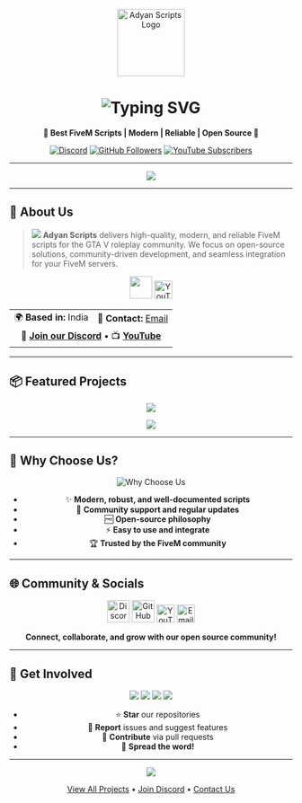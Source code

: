 <!-- ...existing code... -->

<p align="center">
  <img src="https://avatars.githubusercontent.com/u/210517571?s=200&v=4" width="120" alt="Adyan Scripts Logo"/>
</p>

<h1 align="center">
  <img src="https://readme-typing-svg.demolab.com?font=Fira+Code&size=36&pause=1000&color=F7971E&center=true&vCenter=true&width=600&lines=Adyan+Scripts;Modern+FiveM+Development;Open+Source+Community" alt="Typing SVG"/>
</h1>

<p align="center">
  <b>🚀 Best FiveM Scripts | Modern | Reliable | Open Source 🚀</b>
</p>

<p align="center">
  <a href="https://discord.gg/kV6QgtHdAZ"><img src="https://img.shields.io/discord/1069930711773097984?label=Discord&logo=discord&style=for-the-badge" alt="Discord"/></a>
  <a href="https://github.com/Adyan-Scripts"><img src="https://img.shields.io/github/followers/Adyan-Scripts?label=Follow&style=for-the-badge" alt="GitHub Followers"/></a>
  <a href="https://www.youtube.com/@adyanscripts"><img src="https://img.shields.io/youtube/channel/subscribers/UCPOnxr4KiYv441UeoiF_0pg?label=YouTube&logo=youtube&style=for-the-badge" alt="YouTube Subscribers"/></a>
</p>

---

<div align="center">
  <img src="https://capsule-render.vercel.app/api?type=waving&color=0:fc466b,100:3f5efb&height=120&section=header&text=Welcome%20to%20Adyan%20Scripts!&fontSize=35&fontAlignY=40"/>
</div>

---

## 🚀 About Us

> <img src="https://img.shields.io/badge/We%20Love-FiveM-43B581?style=flat-square&logo=lua&logoColor=white"/> **Adyan Scripts** delivers high-quality, modern, and reliable FiveM scripts for the GTA V roleplay community. We focus on open-source solutions, community-driven development, and seamless integration for your FiveM servers.

<div align="center">
  <img src="https://skillicons.dev/icons?i=lua,github,discord,html,css" height="40"/>
  <a href="https://www.youtube.com/@adyanscripts"><img src="https://img.shields.io/badge/YouTube-Subscribe-red?style=for-the-badge&logo=youtube" height="32" title="YouTube"/></a>
</div>

<table align="center">
  <tr>
    <td>🌍 <b>Based in:</b> India</td>
    <td>📧 <b>Contact:</b> <a href="mailto:adyanshaikh06@gmail.com">Email</a></td>
  </tr>
  <tr>
    <td colspan="3" align="center">💬 <b><a href="https://discord.gg/kV6QgtHdAZ">Join our Discord</a></b> • 📺 <b><a href="https://www.youtube.com/@adyanscripts">YouTube</a></b></td>
  </tr>
</table>

---

## 📦 Featured Projects

<p align="center">
  <a href="https://github.com/Adyan-Scripts/as-banking">
    <img src="https://github-readme-stats.vercel.app/api/pin/?username=Adyan-Scripts&repo=as-banking&theme=radical"/>
  </a>
</p>

<p align="center">
  <a href="https://github.com/Adyan-Scripts?tab=repositories">
    <img src="https://github-readme-stats.vercel.app/api?username=Adyan-Scripts&show_icons=true&theme=radical&hide_title=true&count_private=true&hide=prs"/>
  </a>
</p>

---

## 🌟 Why Choose Us?

<div align="center">
  <img src="https://readme-typing-svg.demolab.com?font=Fira+Code&size=22&pause=1000&color=3f5efb&center=true&vCenter=true&width=600&lines=Modern+%26+Well-Documented;Community+Support;Open+Source+Philosophy;Easy+Integration;Trusted+by+FiveM+Community" alt="Why Choose Us"/>
</div>

<ul align="center">
  <li>✨ <b>Modern, robust, and well-documented scripts</b></li>
  <li>🤝 <b>Community support and regular updates</b></li>
  <li>🆓 <b>Open-source philosophy</b></li>
  <li>⚡ <b>Easy to use and integrate</b></li>
  <li>🏆 <b>Trusted by the FiveM community</b></li>
</ul>

---

## 🌐 Community & Socials

<div align="center">
  <a href="https://discord.gg/kV6QgtHdAZ"><img src="https://skillicons.dev/icons?i=discord" height="40" title="Discord"/></a>
  <a href="https://github.com/Adyan-Scripts"><img src="https://skillicons.dev/icons?i=github" height="40" title="GitHub"/></a>
  <a href="https://www.youtube.com/@adyanscripts"><img src="https://img.shields.io/badge/YouTube-Subscribe-red?style=for-the-badge&logo=youtube" height="32" title="YouTube"/></a>
  <a href="mailto:adyanshaikh06@gmail.com"><img src="https://img.shields.io/badge/Email-Contact-blue?style=for-the-badge&logo=gmail" height="32" title="Email"/></a>
</div>

<p align="center">
  <b>Connect, collaborate, and grow with our open source community!</b>
</p>

---

## 📣 Get Involved

<div align="center">
  <a href="https://github.com/Adyan-Scripts?tab=repositories"><img src="https://img.shields.io/badge/Star-our%20repositories-yellow?style=for-the-badge&logo=github"/></a>
  <a href="https://github.com/Adyan-Scripts/issues"><img src="https://img.shields.io/badge/Report-issues%20%26%20suggest-blue?style=for-the-badge&logo=github"/></a>
  <a href="https://github.com/Adyan-Scripts/pulls"><img src="https://img.shields.io/badge/Contribute-via%20PRs-brightgreen?style=for-the-badge&logo=github"/></a>
  <img src="https://img.shields.io/badge/Spread-the%20word-ff69b4?style=for-the-badge&logo=megaport"/>
</div>

<ul align="center">
  <li>⭐ <b>Star</b> our repositories</li>
  <li>🐛 <b>Report</b> issues and suggest features</li>
  <li>🤝 <b>Contribute</b> via pull requests</li>
  <li>📢 <b>Spread the word!</b></li>
</ul>

---

<div align="center">
  <img src="https://capsule-render.vercel.app/api?type=waving&color=0:fc466b,100:3f5efb&height=100&section=footer"/>
</div>

<p align="center">
  <a href="https://github.com/Adyan-Scripts?tab=repositories">View All Projects</a> •
  <a href="https://discord.gg/kV6QgtHdAZ">Join Discord</a> •
  <a href="mailto:adyanshaikh06@gmail.com">Contact Us</a>
</p>

<!-- ...existing code... -->